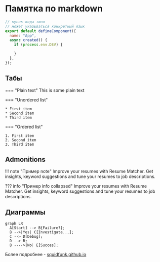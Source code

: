 # Памятка по markdown

```js title="js" linenums="1" hl_lines="6-8"
// кусок кода типо
// может указываться конкретный язык
export default defineComponent({
  name: "App",
  async created() {
    if (process.env.DEV) {

    }
  },
});
```

## Табы
=== "Plain text"
    This is some plain text

=== "Unordered list"
    
    * First item
    * Second item
    * Third item

=== "Ordered list"

    1. First item
    2. Second item
    3. Third item

## Admonitions

!!! note "Пример note"
    Improve your resumes with Resume Matcher. Get insights, keyword suggestions and tune your resumes to job descriptions. 

??? info "Пример info collapsed"
    Improve your resumes with Resume Matcher. Get insights, keyword suggestions and tune your resumes to job descriptions. 

## Диаграммы

```mermaid
graph LR
  A[Start] --> B{Failure?};
  B -->|Yes| C[Investigate...];
  C --> D[Debug];
  D --> B;
  B ---->|No| E[Succes];
```

Более подробнее - [squidfunk.github.io](https://squidfunk.github.io/mkdocs-material/reference/)
